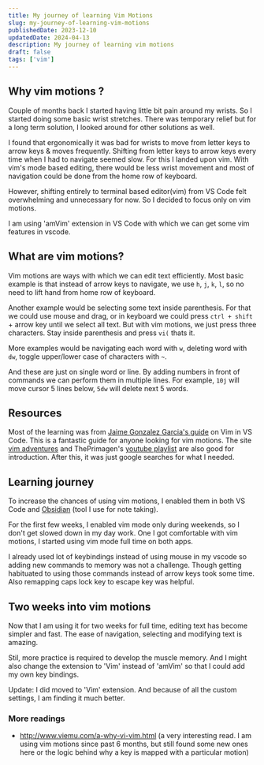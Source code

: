 ```yaml
---
title: My journey of learning Vim Motions
slug: my-journey-of-learning-vim-motions
publishedDate: 2023-12-10
updatedDate: 2024-04-13
description: My journey of learning vim motions
draft: false
tags: ['vim']
---
```


## Why vim motions ?

Couple of months back I started having little bit pain around my wrists. So I started doing some basic wrist stretches. There was temporary relief but for a long term solution, I looked around for other solutions as well.

I found that ergonomically it was bad for wrists to move from letter keys to arrow keys & moves frequently. Shifting from letter keys to arrow keys every time when I had to navigate seemed slow. For this I landed upon vim. With vim's mode based editing, there would be less wrist movement and most of navigation could be done from the home row of keyboard.

However, shifting entirely to terminal based editor(vim) from VS Code felt overwhelming and unnecessary for now. So I decided to focus only on vim motions.

I am using 'amVim' extension in VS Code with which we can get some vim features in vscode.

## What are vim motions?

Vim motions are ways with which we can edit text efficiently. Most basic example is that instead of arrow keys to navigate, we use `h`, `j`, `k`, `l`, so no need to lift hand from home row of keyboard.

Another example would be selecting some text inside parenthesis. For that we could use mouse and drag, or in keyboard we could press `ctrl + shift ` + arrow key until we select all text. But with vim motions, we just press three characters. Stay inside parenthesis and press `vi(` thats it.

More examples would be navigating each word with `w`, deleting word with `dw`, toggle upper/lower case of characters with `~`.

And these are just on single word or line. By adding numbers in front of commands we can perform them in multiple lines. For example, `10j` will move cursor 5 lines below, `5dw` will delete next 5 words.

## Resources

Most of the learning was from [Jaime Gonzalez Garcia's guide][vim-in-vscode] on Vim in VS Code. This is a fantastic guide for anyone looking for vim motions. The site [vim adventures][vim-adventures] and ThePrimagen's [youtube playlist][primagen] are also good for introduction.
After this, it was just google searches for what I needed.

## Learning journey

To increase the chances of using vim motions, I enabled them in both VS Code and [Obsidian][obsidian] (tool I use for note taking).

For the first few weeks, I enabled vim mode only during weekends, so I don't get slowed down in my day work. One I got comfortable with vim motions, I started using vim mode full time on both apps.

I already used lot of keybindings instead of using mouse in my vscode so adding new commands to memory was not a challenge. Though getting habituated to using those commands instead of arrow keys took some time.
Also remapping caps lock key to escape key was helpful.

## Two weeks into vim motions

Now that I am using it for two weeks for full time, editing text has become simpler and fast. The ease of navigation, selecting and modifying text is amazing.

Stil, more practice is required to develop the muscle memory. And I might also change the extension to 'Vim' instead of 'amVim' so that I could add my own key bindings.

Update: I did moved to 'Vim' extension. And because of all the custom settings, I am finding it much better.

### More readings
- http://www.viemu.com/a-why-vi-vim.html (a very interesting read. I am using vim motions since past 6 months, but still found some new ones here or the logic behind why a key is mapped with a particular motion)

[vim-in-vscode]: https://www.barbarianmeetscoding.com/boost-your-coding-fu-with-vscode-and-vim/table-of-contents
[vim-adventures]: https://vim-adventures.com
[primagen]: https://youtube.com/playlist?list=PLm323Lc7iSW_wuxqmKx_xxNtJC_hJbQ7R&si=daQyEc2SkKnhYy2Y
[obsidian]: https://obsidian.md
